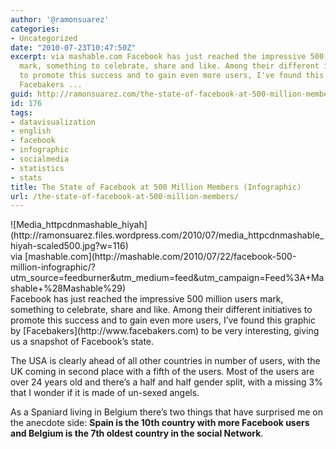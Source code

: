 ```yaml
---
author: '@ramonsuarez'
categories:
- Uncategorized
date: "2010-07-23T10:47:50Z"
excerpt: via mashable.com Facebook has just reached the impressive 500 million users
  mark, something to celebrate, share and like. Among their different initiatives
  to promote this success and to gain even more users, I've found this graphic by
  Facebakers ...
guid: http://ramonsuarez.com/the-state-of-facebook-at-500-million-members
id: 176
tags:
- datavisualization
- english
- facebook
- infographic
- socialmedia
- statistics
- stats
title: The State of Facebook at 500 Million Members (Infographic)
url: /the-state-of-facebook-at-500-million-members/
---
```


<div class="posterous_bookmarklet_entry"><div class="p_embed p_image_embed">![Media_httpcdnmashable_hiyah](http://ramonsuarez.files.wordpress.com/2010/07/media_httpcdnmashable_hiyah-scaled500.jpg?w=116)</div><div class="posterous_quote_citation">via [mashable.com](http://mashable.com/2010/07/22/facebook-500-million-infographic/?utm_source=feedburner&utm_medium=feed&utm_campaign=Feed%3A+Mashable+%28Mashable%29)</div>Facebook has just reached the impressive 500 million users mark, something to celebrate, share and like. Among their different initiatives to promote this success and to gain even more users, I’ve found this graphic by [Facebakers](http://www.facebakers.com) to be very interesting, giving us a snapshot of Facebook’s state.

The USA is clearly ahead of all other countries in number of users, with the UK coming in second place with a fifth of the users. Most of the users are over 24 years old and there’s a half and half gender split, with a missing 3% that I wonder if it is made of un-sexed angels.

As a Spaniard living in Belgium there’s two things that have surprised me on the anecdote side: **Spain is the 10th country with more Facebook users and Belgium is the 7th oldest country in the social Network**.

</div>